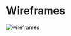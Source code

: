 # Wireframes
![wireframes]([https://github.com/ChicoState/UX-ScheduleBuilder/assets/117888435/7f83f09e-e520-499c-8459-87a2bb76fa56](https://github.com/ChicoState/UX-ScheduleBuilder/blob/4a03a526e962315b03f5232724dc72d319fafc5e/wireframes/Details%20Pop-up.png)https://github.com/ChicoState/UX-ScheduleBuilder/blob/4a03a526e962315b03f5232724dc72d319fafc5e/wireframes/Details%20Pop-up.png)
